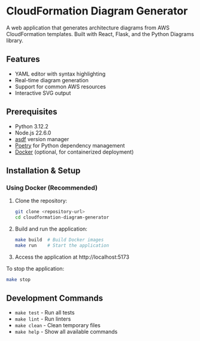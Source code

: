 # CloudFormation Diagram Generator

A web application that generates architecture diagrams from AWS CloudFormation templates. Built with React, Flask, and the Python Diagrams library.

## Features

- YAML editor with syntax highlighting
- Real-time diagram generation
- Support for common AWS resources
- Interactive SVG output

## Prerequisites

- Python 3.12.2
- Node.js 22.6.0
- [asdf](https://asdf-vm.com/) version manager
- [Poetry](https://python-poetry.org/) for Python dependency management
- [Docker](https://www.docker.com/) (optional, for containerized deployment)

## Installation & Setup

### Using Docker (Recommended)

1. Clone the repository:
   ```bash
   git clone <repository-url>
   cd cloudformation-diagram-generator
   ```

2. Build and run the application:
   ```bash
   make build  # Build Docker images
   make run    # Start the application
   ```

3. Access the application at http://localhost:5173

To stop the application:
  ```bash
  make stop
  ```

## Development Commands

- `make test` - Run all tests
- `make lint` - Run linters
- `make clean` - Clean temporary files
- `make help` - Show all available commands

